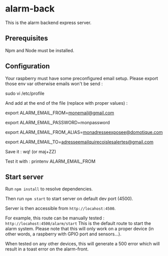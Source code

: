 # alarm-back

This is the alarm backend express server.

## Prerequisites

Npm and Node must be installed.

## Configuration

Your raspberry must have some preconfigured email setup. Please export those env var otherwise emails won't be send :

sudo vi /etc/profile

And add at the end of the file (replace with proper values) :

export ALARM_EMAIL_FROM=monemail@gmail.com

export ALARM_EMAIL_PASSWORD=monpassword

export ALARM_EMAIL_FROM_ALIAS=monadresseexposee@domotique.com

export ALARM_EMAIL_TO=adresseemailquirecoislesalertes@gmail.com

Save it : wq! (or maj+ZZ)

Test it with : printenv ALARM_EMAIL_FROM

## Start server

Run `npm install` to resolve dependencies.

Then run `npm start` to start server on default dev port (4500).

Server is then accessible from `http://locahost:4500`.

For example, this route can be manually tested : `http://locahost:4500/alarm/start`
This is the default route to start the alarm system.
Please note that this will only work on a proper device (in other words, a raspberry with GPIO port and sensors...).

When tested on any other devices, this will generate a 500 error which will result in a toast error on the alarm-front.

